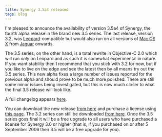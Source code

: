 ```yaml
---
title: Synergy 3.5a4 released
tags: blog
---
```


I'm pleased to announce the availability of version 3.5a4 of Synergy, the fourth alpha release in the brand new 3.5 series. The last release, version 3.2, was [Leopard](http://wincent.dev/wiki/Leopard)-compatible but would also run on all versions of [Mac OS X](http://wincent.dev/wiki/Mac%20OS%20X) from [Jaguar](http://wincent.dev/wiki/Jaguar) onwards.

The 3.5 series, on the other hand, is a total rewrite in Objective-C 2.0 which will run _only_ on Leopard and as such it is somewhat experimental in nature. If you want stability then I recommend that you stick with 3.2 for now, but if you like to live on the edge and see the latest then by all means try out the 3.5 series. This new alpha fixes a large number of issues reported for the previous alpha and should prove to be much more polished. There are still some minor issues being investigated, but this is now much closer to what the final 3.5 release will look like.

A full changelog appears [here](http://wincent.dev/a/products/synergy-classic/history/#3.5a4).

You can download the new release [from here](http://wincent.dev/download.php?item=SynergyBeta.zip) and purchase a license using [this page](https://wincent.dev/a/products/synergy-classic/purchase/). The 3.2 series can still be downloaded [from here](http://wincent.dev/download.php?item=SynergyJaguar.dmg). Once the 3.5 series goes final it will be a free upgrade to all users who have purchased a license for Synergy 3.0 or higher (that is, if you purchased on or after 5 September 2006 then 3.5 will be a free upgrade for you).
